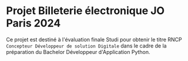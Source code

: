 # Projet Billeterie électronique JO Paris 2024

Ce projet est destiné à l'évaluation finale Studi pour obtenir le titre RNCP `Concepteur Développeur de solution Digitale` dans le cadre de la préparation du Bachelor Développeur d'Application Python.

